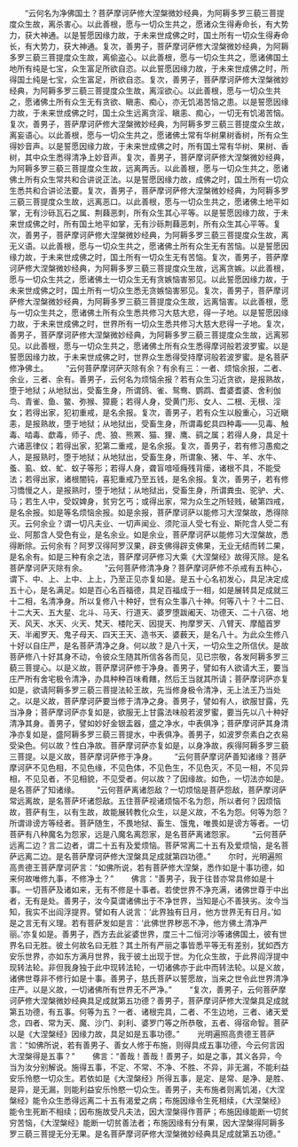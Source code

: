 <!-- { "loadSidebar": true } -->
　　“云何名为净佛国土？菩萨摩诃萨修大涅槃微妙经典，为阿耨多罗三藐三菩提度众生故，离杀害心。以此善根，愿与一切众生共之，愿诸众生得寿命长，有大势力，获大神通。以是誓愿因缘力故，于未来世成佛之时，国土所有一切众生得寿命长，有大势力，获大神通。复次，善男子，菩萨摩诃萨修大涅槃微妙经典，为阿耨多罗三藐三菩提度众生故，离偷盗心。以此善根，愿与一切众生共之，愿诸佛国土地所有纯是七宝，众生富足所欲自恣。以此誓愿因缘力故，于未来世成佛之时，所得国土纯是七宝，众生富足，所欲自恣。复次，善男子，菩萨摩诃萨修大涅槃微妙经典，为阿耨多罗三藐三菩提度众生故，离淫欲心。以此善根，愿与一切众生共之，愿诸佛土所有众生无有贪欲、瞋恚、痴心，亦无饥渴苦恼之患。以是誓愿因缘力故，于未来世成佛之时，国土众生远离贪淫、瞋恚、痴心，一切无有饥渴苦恼。复次，善男子，菩萨摩诃萨修大涅槃微妙经典，为阿耨多罗三藐三菩提度众生故，离妄语心。以此善根，愿与一切众生共之，愿诸佛土常有华树果树香树，所有众生得妙音声。以是誓愿因缘力故，于未来世成佛之时，所有国土常有华树、果树、香树，其中众生悉得清净上妙音声。复次，善男子，菩萨摩诃萨修大涅槃微妙经典，为阿耨多罗三藐三菩提度众生故，远离两舌。以此善根，愿与一切众生共之，愿诸佛土所有众生常共和合讲说正法。以是誓愿因缘力故，成佛之时，国土所有一切众生悉共和合讲论法要。复次，善男子，菩萨摩诃萨修大涅槃微妙经典，为阿耨多罗三藐三菩提度众生故，远离恶口。以此善根，愿与一切众生共之，愿诸佛土地平如掌，无有沙砾瓦石之属、荆蕀恶刺，所有众生其心平等。以是誓愿因缘力故，于未来世成佛之时，所有国土地平如掌，无有沙砾荆蕀恶刺，所有众生其心平等。复次，善男子，菩萨摩诃萨修大涅槃微妙经典，为阿耨多罗三藐三菩提度众生故，离无义语。以此善根，愿与一切众生共之，愿诸佛土所有众生无有苦恼。以是誓愿因缘力故，于未来世成佛之时，国土所有一切众生无有苦恼。复次，善男子，菩萨摩诃萨修大涅槃微妙经典，为阿耨多罗三藐三菩提度众生故，远离贪嫉。以此善根，愿与一切众生共之，愿诸佛土一切众生无有贪嫉恼害邪见。以此誓愿因缘力故，于未来世成佛之时，国土所有一切众生悉无贪嫉恼害邪见。复次，善男子，菩萨摩诃萨修大涅槃微妙经典，为阿耨多罗三藐三菩提度众生故，远离恼害。以此善根，愿与一切众生共之，愿诸佛土所有众生悉共修习大慈大悲，得一子地。以是誓愿因缘力故，于未来世成佛之时，世界所有一切众生悉共修习大慈大悲得一子地。复次，善男子，菩萨摩诃萨修大涅槃微妙经典，为阿耨多罗三藐三菩提度众生故，远离邪见。以此善根，愿与一切众生共之，愿诸佛土所有众生悉得摩诃般若波罗蜜。以是誓愿因缘力故，于未来世成佛之时，世界众生悉得受持摩诃般若波罗蜜。是名菩萨修净佛土。
　　“云何菩萨摩诃萨灭除有余？有余有三：一者、烦恼余报，二者、余业，三者、余有。善男子，云何名为烦恼余报？若有众生习近贪欲，是报熟故，堕于地狱；从地狱出，受畜生身，所谓鸽、雀、鸳鸯、鹦鹉、耆婆耆婆、舍利伽鸟、青雀、鱼、鳖、弥猴、獐鹿；若得人身，受黄门形、女人、二根、无根、淫女；若得出家，犯初重戒，是名余报。复次，善男子，若有众生以殷重心，习近瞋恚，是报熟故，堕于地狱；从地狱出，受畜生身，所谓毒蛇具四种毒——见毒、触毒、啮毒、歔毒，师子、虎、狼、熊罴、猫、狸、鹰、鹞之属；若得人身，具足十六诸恶律仪；若得出家，犯第二重戒，是名余报。复次，善男子，若有修习愚痴之人，是报熟时，堕于地狱；从地狱出，受畜生身，所谓象、猪、牛、羊、水牛、蚤、虱、蚊、虻、蚁子等形；若得人身，聋盲喑哑癃残背瘘，诸根不具，不能受法；若得出家，诸根闇钝，喜犯重戒乃至五钱，是名余报。复次，善男子，若有修习憍慢之人，是报熟时，堕于地狱；从地狱出，受畜生身，所谓粪虫、驼驴、犬、马；若生人中，受奴婢身，贫穷乞丐；或得出家，常为众生之所轻贱，破第四戒，是名余报。如是等名烦恼余报。如是余报，菩萨摩诃萨以能修习大涅槃故，悉得除灭。云何余业？谓一切凡夫业、一切声闻业、须陀洹人受七有业、斯陀含人受二有业、阿那含人受色有业，是名余业。如是余业，菩萨摩诃萨以能修习大涅槃故，悉得断除。云何余有？阿罗汉得阿罗汉果，辟支佛得辟支佛果，无业无结而转二果，是名余有。如是三种有余之法，菩萨摩诃萨修习大乘《大涅槃经》故得灭除。是名菩萨摩诃萨灭除有余。
　　“云何菩萨修清净身？菩萨摩诃萨修不杀戒有五种心，谓下、中、上、上中、上上，乃至正见亦复如是。是五十心名初发心，具足决定成五十心，是名满足。如是百心名百福德，具足百福成于一相，如是展转具足成就三十二相，名清净身。所以复修八十种好，世有众生事八十神。何等八十？十二日、十二大天、五大星、北斗、马天、行道天、婆罗堕跋阇天、功德天、二十八宿、地天、风天、水天、火天、梵天、楼陀天、因提天、拘摩罗天、八臂天、摩醯首罗天、半阇罗天、鬼子母天、四天王天、造书天、婆薮天，是名八十。为此众生修八十好以自庄严，是名菩萨清净之身。何以故？是八十天，一切众生之所信伏。是故菩萨修八十好其身不动，令彼众生随其所信各各而见，见已宗敬，各发阿耨多罗三藐三菩提心。以是义故，菩萨摩诃萨修于净身。善男子，譬如有人欲请大王，要当庄严所有舍宅极令清净，办具种种百味肴饍，然后王当就其所请；菩萨摩诃萨亦复如是，欲请阿耨多罗三藐三菩提法轮王故，先当修身极令清净，无上法王乃当处之。以是义故，菩萨摩诃萨要当修于清净之身。善男子，譬如有人，欲服甘露，先当净身；菩萨摩诃萨亦复如是，欲服无上甘露法味般若波罗蜜，要当先以八十种好清净其身。善男子，譬如妙好金银盂器，盛之净水，中表俱净；菩萨摩诃萨其身清净亦复如是，盛阿耨多罗三藐三菩提水，中表俱净。善男子，如波罗奈素白之衣易受染色。何以故？性白净故。菩萨摩诃萨亦复如是，以身净故，疾得阿耨多罗三藐三菩提。以是义故，菩萨摩诃萨修于净身。
　　“云何菩萨摩诃萨善知诸缘？菩萨摩诃萨不见色相，不见色缘，不见色体，不见色生，不见色灭，不见一相，不见异相，不见见者，不见相貌，不见受者。何以故？了因缘故。如色，一切法亦如是。是名菩萨了知诸缘。
　　“云何菩萨离诸怨敌？一切烦恼是菩萨怨敌，菩萨摩诃萨常远离故，是名菩萨坏诸怨敌。五住菩萨视诸烦恼不名为怨，所以者何？因烦恼故，菩萨有生，以有生故，故能展转教化众生，以是义故，不名为怨。何等为怨？所谓诽谤方等经者。菩萨随生，不畏地狱、畜生、饿鬼，唯畏如是谤方等者。一切菩萨有八种魔名为怨家，远是八魔名离怨家，是名菩萨离诸怨家。
　　“云何菩萨远离二边？言二边者，谓二十五有及爱烦恼。菩萨常离二十五有及爱烦恼，是名菩萨远离二边。是名菩萨摩诃萨修大涅槃具足成就第四功德。”
　　尔时，光明遍照高贵德王菩萨摩诃萨言：“如佛所说，若有菩萨修大涅槃，悉作如是十事功德，如来何故唯修九事，不修净土？”
　　佛言：“善男子，我于往昔亦常具修如是十事。一切菩萨及诸如来，无有不修是十事者。若使世界不净充满，诸佛世尊于中出者，无有是处。善男子，汝今莫谓诸佛出于不净世界，当知是心不善狭劣。汝今当知，我实不出阎浮提界。譬如有人说言：‘此界独有日月，他方世界无有日月。’如是之言无有义理。若有菩萨发如是言：‘此佛世界秽恶不净，他方佛土清净严丽。’亦复如是。善男子，西方去此娑婆世界，度三十二恒河沙等诸佛国土，彼有世界名曰无胜。彼土何故名曰无胜？其土所有严丽之事皆悉平等无有差别，犹如西方安乐世界，亦如东方满月世界，我于彼土出现于世。为化众生故，于此界阎浮提中现转法轮。非但我身独于此中现转法轮，一切诸佛亦于此中而转法轮。以是义故，诸佛世尊非不修行如是十事。善男子，慈氏菩萨以誓愿故，当来之世令此世界清净庄严。以是义故，一切诸佛所有世界无不严净。”
　　“复次，善男子，云何菩萨摩诃萨修大涅槃微妙经典具足成就第五功德？善男子，菩萨摩诃萨修大涅槃具足成就第五功德，有五事。何等为五？一者、诸根完具，二者、不生边地，三者、诸天爱念，四者、常为天、魔、沙门、刹利、婆罗门等之所恭敬，五者、得宿命智。菩萨以是《大涅槃经》因缘力故，具足如是五事功德。”
　　光明遍照高贵德王菩萨言：“如佛所说，若有善男子、善女人修于布施，则得具成五事功德，今云何言因大涅槃得是五事？”
　　佛言：“善哉！善哉！善男子，如是之事，其义各异，今当为汝分别解说。施得五事，不定、不常、不净、不胜、不异，非无漏，不能利益安乐怜愍一切众生。若依如是《大涅槃经》所得五事，是定、是常、是净、是胜、是异，是无漏，则能利益安乐怜愍一切众生。善男子，夫布施者则离饥渴，《大涅槃经》能令众生悉得远离二十五有渴爱之病；布施因缘令生死相续，《大涅槃经》能令生死断不相续；因布施故受凡夫法，因大涅槃得作菩萨；布施因缘能断一切贫穷苦恼，《大涅槃经》能断一切贫善法者；布施因缘有分有果，因大涅槃得阿耨多罗三藐三菩提无分无果。是名菩萨摩诃萨修大涅槃微妙经典具足成就第五功德。”
